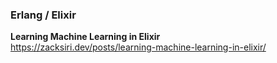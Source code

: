 ### Erlang / Elixir

**Learning Machine Learning in Elixir**  
https://zacksiri.dev/posts/learning-machine-learning-in-elixir/
